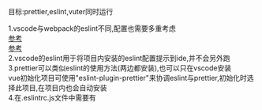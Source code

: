 目标:prettier,eslint,vuter同时运行  
  
1.vscode与webpack的eslint不同,配置也需要多重考虑  
[参考](https://www.imooc.com/wenda/detail/409298)  
[参考](https://segmentfault.com/q/1010000015852118)  
2.vscode的eslint用于将项目内安装的eslint配置提示到ide,并不会另外跑  
3.prettier可以类似eslint的使用方法(两边都安装),也可以只在vscode安装  
vue初始化项目可使用"eslint-plugin-prettier"来协调eslint与prettier,初始化时选择此项目,在项目内也会自动安装  
4.在.eslintrc.js文件中需要有
